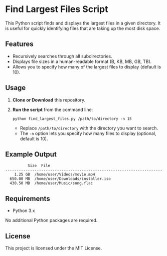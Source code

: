 # Find Largest Files Script

This Python script finds and displays the largest files in a given directory. It is useful for quickly identifying files that are taking up the most disk space.

## Features

- Recursively searches through all subdirectories.
- Displays file sizes in a human-readable format (B, KB, MB, GB, TB).
- Allows you to specify how many of the largest files to display (default is 10).

## Usage

1. **Clone or Download** this repository.

2. **Run the script** from the command line:

   ```
   python find_largest_files.py /path/to/directory -n 15
   ```

   - Replace `/path/to/directory` with the directory you want to search.
   - The `-n` option lets you specify how many files to display (optional, default is 10).

## Example Output

```
          Size  File
----------------------------------------------------------------------
    1.25 GB  /home/user/Videos/movie.mp4
  650.00 MB  /home/user/Downloads/installer.iso
  430.50 MB  /home/user/Music/song.flac
```

## Requirements

- Python 3.x

No additional Python packages are required.

## License

This project is licensed under the MIT License.
